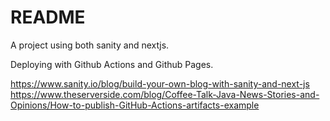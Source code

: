 # README

A project using both sanity and nextjs.

Deploying with Github Actions and Github Pages.

https://www.sanity.io/blog/build-your-own-blog-with-sanity-and-next-js
https://www.theserverside.com/blog/Coffee-Talk-Java-News-Stories-and-Opinions/How-to-publish-GitHub-Actions-artifacts-example
